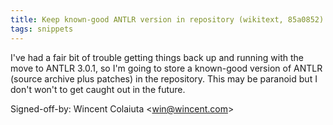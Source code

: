 ```yaml
---
title: Keep known-good ANTLR version in repository (wikitext, 85a0852)
tags: snippets
---
```


I've had a fair bit of trouble getting things back up and running with the move to ANTLR 3.0.1, so I'm going to store a known-good version of ANTLR (source archive plus patches) in the repository. This may be paranoid but I don't won't to get caught out in the future.

Signed-off-by: Wincent Colaiuta &lt;win@wincent.com&gt;
